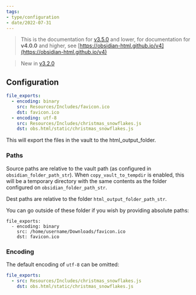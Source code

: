 ```yaml
---
tags:
- type/configuration
- date/2022-07-31
---
```

   
> This is the documentation for [v3.5.0](../../Changelog/v3.5.0.md) and lower, for documentation for **v4.0.0** and higher, see [https://obsidian-html.github.io/v4](https://obsidian-html.github.io/v4)   
   
> New in [v3.2.0](../../Changelog/v3.2.0.md)   
   
## Configuration   
``` yaml
file_exports:
  - encoding: binary
    src: Resources/Includes/favicon.ico
    dst: favicon.ico
  - encoding: utf-8
    src: Resources/Includes/christmas_snowflakes.js
    dst: obs.html/static/christmas_snowflakes.js
```
   
   
This will export the files in the vault to the html_output_folder.   
   
### Paths   
Source paths are relative to the vault path (as configured in `obsidian_folder_path_str`). When `copy_vault_to_tempdir` is enabled, this will be a temporary directory with the same contents as the folder configured on `obsidian_folder_path_str`.   
   
Dest paths are relative to the folder  `html_output_folder_path_str`.   
   
You can go outside of these folder if you wish by providing absolute paths:   
```
file_exports:
  - encoding: binary
    src: /home/username/Downloads/favicon.ico
    dst: favicon.ico
```
   
   
### Encoding   
The default encoding of `utf-8` can be omitted:   
   
``` yaml
file_exports:
  - src: Resources/Includes/christmas_snowflakes.js
    dst: obs.html/static/christmas_snowflakes.js
```
